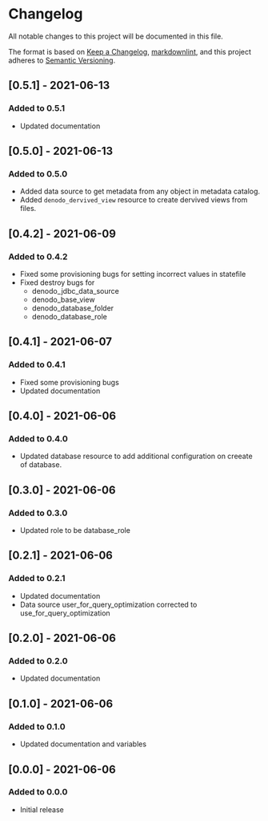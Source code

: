 # Changelog

All notable changes to this project will be documented in this file.

The format is based on [Keep a Changelog](https://keepachangelog.com/en/1.0.0/),
[markdownlint](https://dlaa.me/markdownlint/),
and this project adheres to [Semantic Versioning](https://semver.org/spec/v2.0.0.html).

## [0.5.1] - 2021-06-13

### Added to 0.5.1

- Updated documentation

## [0.5.0] - 2021-06-13

### Added to 0.5.0

- Added data source to get metadata from any object in metadata catalog.
- Added `denodo_dervived_view` resource to create dervived views from files.

## [0.4.2] - 2021-06-09

### Added to 0.4.2

- Fixed some provisioning bugs for setting incorrect values in statefile
- Fixed destroy bugs for
    - denodo_jdbc_data_source
    - denodo_base_view
    - denodo_database_folder
    - denodo_database_role

## [0.4.1] - 2021-06-07

### Added to 0.4.1

- Fixed some provisioning bugs
- Updated documentation

## [0.4.0] - 2021-06-06

### Added to 0.4.0

- Updated database resource to add additional configuration on creeate of database.

## [0.3.0] - 2021-06-06

### Added to 0.3.0

- Updated role to be database_role

## [0.2.1] - 2021-06-06

### Added to 0.2.1

- Updated documentation
- Data source user_for_query_optimization corrected to use_for_query_optimization

## [0.2.0] - 2021-06-06

### Added to 0.2.0

- Updated documentation

## [0.1.0] - 2021-06-06

### Added to 0.1.0

- Updated documentation and variables


## [0.0.0] - 2021-06-06

### Added to 0.0.0

- Initial release
